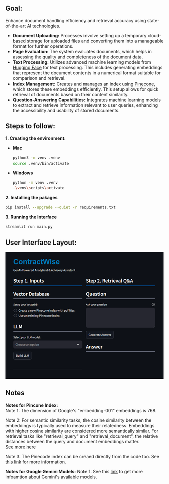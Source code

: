 ## Goal:
Enhance document handling efficiency and retrieval accuracy using state-of-the-art AI technologies.

* **Document Uploading:** Processes involve setting up a temporary cloud-based storage for uploaded files and converting them into a manageable format for further operations.
* **Page Evaluation:** The system evaluates documents, which helps in assessing the quality and completeness of the document data.
* **Text Processing:** Utilizes advanced machine learning models from [Hugging Face](https://huggingface.co/) for text processing. This includes generating embeddings that represent the document contents in a numerical format suitable for comparison and retrieval.
* **Index Management:** Creates and manages an index using [Pinecone](https://www.pinecone.io/), which stores these embeddings efficiently. This setup allows for quick retrieval of documents based on their content similarity.
* **Question-Answering Capabilities:** Integrates machine learning models to extract and retrieve information relevant to user queries, enhancing the accessibility and usability of stored documents.

## Steps to follow:

**1. Creating the environment:**

* **Mac**
    ```bash
    python3 -m venv .venv
    source .venv/bin/activate
    ```
* **Windows**
    ```bash
    python -m venv .venv
    .\venv\scripts\activate
    ```

**2. Installing the pakages**
```bash
pip install --upgrade --quiet -r requirements.txt
```

**3. Running the Interface**
```bash
streamlit run main.py
```

## User Interface Layout:
![alt text](images/image.png)


## Notes

**Notes for Pincone Index:** \
Note 1: The dimension of Google's "embedding-001" embeddings is 768.

Note 2: For semantic similarity tasks, the cosine similarity between the embeddings is typically used to measure their relatedness. Embeddings with higher cosine similarity are considered more semantically similar. For retrieval tasks like "retrieval_query" and "retrieval_document", the relative distances between the query and document embeddings matter. \
[See more here](https://docs.llamaindex.ai/en/stable/examples/embeddings/gemini/)

Note 3: The Pinecode index can be creaed directly from the code too. See [this link](https://docs.pinecone.io/guides/indexes/create-an-index) for more information.

**Notes for Google Gemini Models:**
Note 1: See this [link](https://ai.google.dev/gemini-api/docs/models/gemini#aqa) to get more infoamtion about Gemini's available models.

